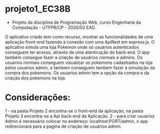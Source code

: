 # projeto1_EC38B
- Projeto da disciplina de Programação Web, curso Engenharia da Computação - UTFPR/CP - 2020/02 EAD.

O aplicativo criado tem como recurso, mostrar as funcionalidades de uma aplicação front-end fazendo a conexão com uma ApiRest em express.js. O aplicativo simula uma loja Pokemon onde só usuários autenticados conseguem ter acesso, através de uma atenticação do back-end.
O app também consegue fazer a criação de usuários normais e admins. Os usuarios normais conseguem visualizar os pokemons cadastrados na loja pelos usuarios admin, e tambem conseguem tambem fazer a simulação da compra dos pokemons. Os usuarios admin tem a opção da compra e da criação dos pokemons na loja.


# Considerações: 
 1 - na pasta Projeto 2 encontra-se o front-end da aplicação, na pasta Projeto 3 encontra-se a Api back-end da Aplicação.
 2 - para criar usuarios Admin é necessário colocar no endereço: localhost:PORT/admin, o app redirecionará para a pagina de criação de usuários admin.
